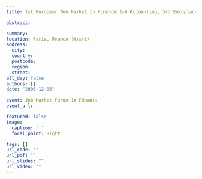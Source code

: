 ```yaml
---
title: 1st European Job Market In Finance And Accounting, 3rd Europlace Institute Of Finance

abstract:  

summary: 
location: Paris, France (Grant)
address:
  city: 
  country: 
  postcode: 
  region: 
  street: 
all_day: false
authors: []
date: "2006-12-06"

event: Job Market Forum In Finance
event_url: 

featured: false
image:
  caption: ' '
  focal_point: Right

tags: []
url_code: ""
url_pdf: ""
url_slides: ""
url_video: ""
---
```


